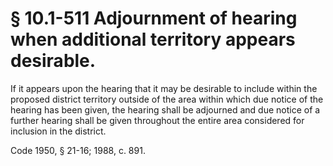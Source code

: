 # § 10.1-511 Adjournment of hearing when additional territory appears desirable.

<p>If it appears upon the hearing that it may be desirable to include within the proposed district territory outside of the area within which due notice of the hearing has been given, the hearing shall be adjourned and due notice of a further hearing shall be given throughout the entire area considered for inclusion in the district.</p><p>Code 1950, § 21-16; 1988, c. 891.</p>